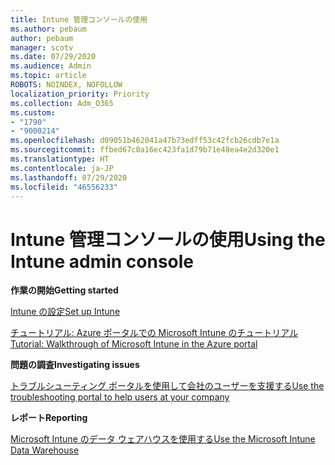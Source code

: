 ```yaml
---
title: Intune 管理コンソールの使用
ms.author: pebaum
author: pebaum
manager: scotv
ms.date: 07/29/2020
ms.audience: Admin
ms.topic: article
ROBOTS: NOINDEX, NOFOLLOW
localization_priority: Priority
ms.collection: Adm_O365
ms.custom:
- "1790"
- "9000214"
ms.openlocfilehash: d09051b462041a47b73edff53c42fcb26cdb7e1a
ms.sourcegitcommit: ffbed67c0a16ec423fa1d79b71e48ea4e2d320e1
ms.translationtype: HT
ms.contentlocale: ja-JP
ms.lasthandoff: 07/29/2020
ms.locfileid: "46556233"
---
```

# <a name="using-the-intune-admin-console"></a><span data-ttu-id="3c404-102">Intune 管理コンソールの使用</span><span class="sxs-lookup"><span data-stu-id="3c404-102">Using the Intune admin console</span></span>

<span data-ttu-id="3c404-103">**作業の開始**</span><span class="sxs-lookup"><span data-stu-id="3c404-103">**Getting started**</span></span>

[<span data-ttu-id="3c404-104">Intune の設定</span><span class="sxs-lookup"><span data-stu-id="3c404-104">Set up Intune</span></span>](https://docs.microsoft.com/intune/setup-steps)

[<span data-ttu-id="3c404-105">チュートリアル: Azure ポータルでの Microsoft Intune のチュートリアル</span><span class="sxs-lookup"><span data-stu-id="3c404-105">Tutorial: Walkthrough of Microsoft Intune in the Azure portal</span></span>](https://docs.microsoft.com/intune/tutorial-walkthrough-intune-portal)

<span data-ttu-id="3c404-106">**問題の調査**</span><span class="sxs-lookup"><span data-stu-id="3c404-106">**Investigating issues**</span></span>

[<span data-ttu-id="3c404-107">トラブルシューティング ポータルを使用して会社のユーザーを支援する</span><span class="sxs-lookup"><span data-stu-id="3c404-107">Use the troubleshooting portal to help users at your company</span></span>](https://docs.microsoft.com/intune/help-desk-operators)

<span data-ttu-id="3c404-108">**レポート**</span><span class="sxs-lookup"><span data-stu-id="3c404-108">**Reporting**</span></span>

[<span data-ttu-id="3c404-109">Microsoft Intune のデータ ウェアハウスを使用する</span><span class="sxs-lookup"><span data-stu-id="3c404-109">Use the Microsoft Intune Data Warehouse</span></span>](https://docs.microsoft.com/intune/reports-nav-create-intune-reports)
